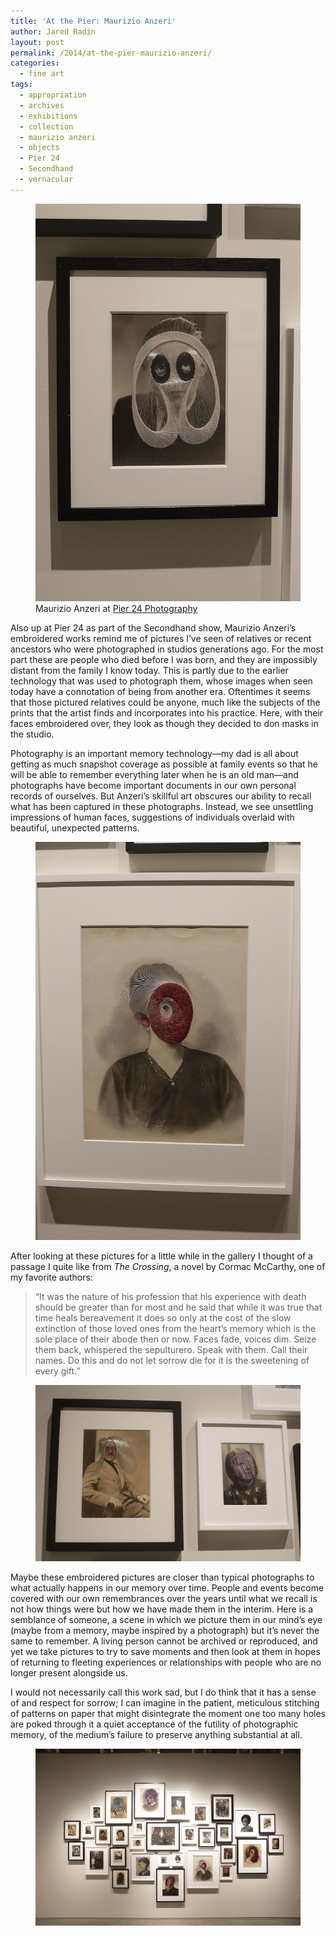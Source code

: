 ```yaml
---
title: 'At the Pier: Maurizio Anzeri'
author: Jared Radin
layout: post
permalink: /2014/at-the-pier-maurizio-anzeri/
categories:
  - fine art
tags:
  - appropriation
  - archives
  - exhibitions
  - collection
  - maurizio anzeri
  - objects
  - Pier 24
  - Secondhand
  - vernacular
---
```

<figure>
<img src="/assets/2014/09/anzeri_youngman-682x1024.jpg" alt="Maurizio Anzeri Embroidered Photographs at Pier 24" />
<figcaption>
Maurizio Anzeri at <a href="http://www.pier24.org">Pier 24 Photography</a>
</figcaption>
</figure>
Also up at Pier 24 as part of the Secondhand show, Maurizio Anzeri&#8217;s embroidered works remind me of pictures I&#8217;ve seen of relatives or recent ancestors who were photographed in studios generations ago. For the most part these are people who died before I was born, and they are impossibly distant from the family I know today. This is partly due to the earlier technology that was used to photograph them, whose images when seen today have a connotation of being from another era. Oftentimes it seems that those pictured relatives could be anyone, much like the subjects of the prints that the artist finds and incorporates into his practice. Here, with their faces embroidered over, they look as though they decided to don masks in the studio.

Photography is an important memory technology—my dad is all about getting as much snapshot coverage as possible at family events so that he will be able to remember everything later when he is an old man—and photographs have become important documents in our own personal records of ourselves. But Anzeri&#8217;s skillful art obscures our ability to recall what has been captured in these photographs. Instead, we see unsettling impressions of human faces, suggestions of individuals overlaid with beautiful, unexpected patterns.  
<!--more-->

<figure>
<img src="/assets/2014/09/anzeri_woman-682x1024.jpg" alt="Maurizio Anzeri Embroidered Photographs at Pier 24" />
</figure>

After looking at these pictures for a little while in the gallery I thought of a passage I quite like from *The Crossing*, a novel by Cormac McCarthy, one of my favorite authors:

> “It was the nature of his profession that his experience with death should be greater than for most and he said that while it was true that time heals bereavement it does so only at the cost of the slow extinction of those loved ones from the heart&#8217;s memory which is the sole place of their abode then or now. Faces fade, voices dim. Seize them back, whispered the sepulturero. Speak with them. Call their names. Do this and do not let sorrow die for it is the sweetening of every gift.”

<figure>
<img src="/assets/2014/09/anzeri_portraitpair-1024x682.jpg" alt="Maurizio Anzeri Embroidered Photographs at Pier 24" />
</figure>

Maybe these embroidered pictures are closer than typical photographs to what actually happens in our memory over time. People and events become covered with our own remembrances over the years until what we recall is not how things were but how we have made them in the interim. Here is a semblance of someone, a scene in which we picture them in our mind&#8217;s eye (maybe from a memory, maybe inspired by a photograph) but it&#8217;s never the same to remember. A living person cannot be archived or reproduced, and yet we take pictures to try to save moments and then look at them in hopes of returning to fleeting experiences or relationships with people who are no longer present alongside us.

I would not necessarily call this work sad, but I do think that it has a sense of and respect for sorrow; I can imagine in the patient, meticulous stitching of patterns on paper that might disintegrate the moment one too many holes are poked through it a quiet acceptance of the futility of photographic memory, of the medium&#8217;s failure to preserve anything substantial at all.

<figure>
<img src="/assets/2014/09/anzeri_wall-1024x682.jpg" alt="Maurizio Anzeri Embroidered Photographs at Pier 24" />
</figure>
